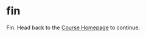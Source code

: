 # fin

Fin. Head back to the [Course Homepage](https://dataaldente.com/Home/Posts/Designing-Data-Intensive-Applications-Course.html) to continue.